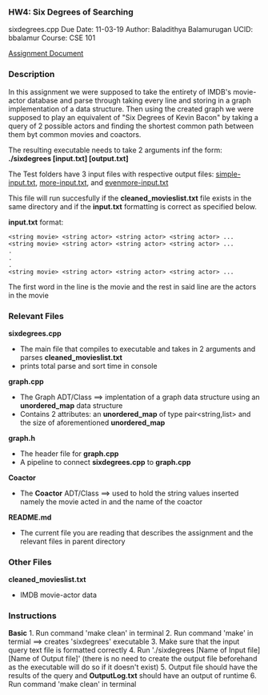   ### HW4: Six Degrees of Searching

  sixdegrees.cpp
  Due Date: 11-03-19
  Author: Baladithya Balamurugan
  UCID: bbalamur
  Course: CSE 101

  [Assignment Document](../bfs_six_degrees.pdf)

  ### Description

  In this assignment we were supposed to take the entirety of IMDB's movie-actor database and parse through taking every line and storing in a graph implementation of a data structure. Then using the created graph we were supposed to play an equivalent of "Six Degrees of Kevin Bacon" by taking a query of 2 possible actors and finding the shortest common path between them byt common movies and coactors.

  The resulting executable needs to take 2 arguments inf the form:
      **./sixdegrees [input.txt] [output.txt]**

  The Test folders have 3 input files with respective output files: [simple-input.txt](Tests/simple-input.txt), [more-input.txt](Tests/more-input.txt), and [evenmore-input.txt](Tests/evenmore-input.txt)

  This file will run succesfully if the **cleaned_movieslist.txt** file exists in the same directory and if the **input.txt** formatting is correct as specified below.

  **input.txt** format:

    <string movie> <string actor> <string actor> <string actor> ...
    <string movie> <string actor> <string actor> <string actor> ...
    .
    .
    .
    <string movie> <string actor> <string actor> <string actor> ...


  The first word in the line is the movie and the rest in said line are the actors in the movie

  ### Relevant Files

  **sixdegrees.cpp**
  * The main file that compiles to executable and takes in 2 arguments and parses **cleaned_movieslist.txt**
  * prints total parse and sort time in console

  **graph.cpp**
  * The Graph ADT/Class ==> implentation of a graph data structure using an **unordered_map** data structure
  * Contains 2 attributes: an **unordered_map** of type pair<string,list<Coactor>> and the size of aforementioned **unordered_map**

  **graph.h**
  * The header file for **graph.cpp**
  * A pipeline to connect **sixdegrees.cpp** to **graph.cpp**

  **Coactor**
  * The **Coactor** ADT/Class ==> used to hold the string values inserted namely the movie acted in and the name of the coactor

  **README.md**
  * The current file you are reading that describes the assignment and the relevant files in parent directory

  ### Other Files

 **cleaned_movieslist.txt**
  * IMDB movie-actor data

  ### Instructions

  **Basic**
    1. Run command 'make clean' in terminal
    2. Run command 'make' in termial ==> creates 'sixdegrees' executable
    3. Make sure that the input query text file is formatted correctly
    4. Run './sixdegrees [Name of Input file] [Name of Output file]' (there is no need to create the output file beforehand as the executable will do so if it doesn't exist)
    5. Output file should have the results of the query and **OutputLog.txt** should have an output of runtime
    6. Run command 'make clean' in terminal
